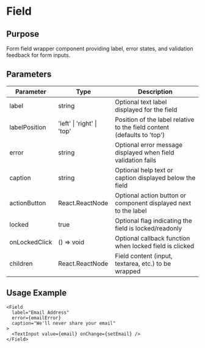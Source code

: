 # Field

## Purpose
Form field wrapper component providing label, error states, and validation feedback for form inputs.

## Parameters

| Parameter | Type | Description |
|-----------|------|-------------|
| label | string | Optional text label displayed for the field |
| labelPosition | 'left' \| 'right' \| 'top' | Position of the label relative to the field content (defaults to 'top') |
| error | string | Optional error message displayed when field validation fails |
| caption | string | Optional help text or caption displayed below the field |
| actionButton | React.ReactNode | Optional action button or component displayed next to the label |
| locked | true | Optional flag indicating the field is locked/readonly |
| onLockedClick | () => void | Optional callback function when locked field is clicked |
| children | React.ReactNode | Field content (input, textarea, etc.) to be wrapped |

## Usage Example
```tsx
<Field 
  label="Email Address"
  error={emailError}
  caption="We'll never share your email"
>
  <TextInput value={email} onChange={setEmail} />
</Field>
```